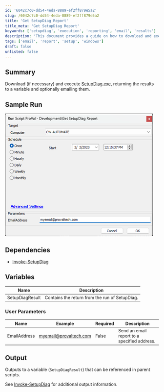 ```yaml
---
id: '6042c7c0-dd54-4eda-8889-ef2ff879e5a2'
slug: /6042c7c0-dd54-4eda-8889-ef2ff879e5a2
title: 'Get SetupDiag Report'
title_meta: 'Get SetupDiag Report'
keywords: ['setupdiag', 'execution', 'reporting', 'email', 'results']
description: 'This document provides a guide on how to download and execute SetupDiag.exe, capturing the results in a variable and optionally sending an email report. It includes sample runs, dependencies, user parameters, and output details for effective usage.'
tags: ['email', 'report', 'setup', 'windows']
draft: false
unlisted: false
---
```


## Summary

Download (if necessary) and execute [SetupDiag.exe](https://learn.microsoft.com/en-us/windows/deployment/upgrade/setupdiag), returning the results to a variable and optionally emailing them.

## Sample Run

![Sample Run](../../../static/img/Get-SetupDiag-Report/image_1.png)

## Dependencies

- [Invoke-SetupDiag](<../../powershell/Invoke-SetupDiag.md>)

## Variables

| Name              | Description                               |
|-------------------|-------------------------------------------|
| SetupDiagResult   | Contains the return from the run of SetupDiag. |

### User Parameters

| Name          | Example                                   | Required | Description                                   |
|---------------|-------------------------------------------|----------|-----------------------------------------------|
| EmailAddress  | [myemail@provaltech.com](mailto:myemail@provaltech.com) | False    | Send an email report to a specified address. |

## Output

Outputs to a variable (`SetupDiagResult`) that can be referenced in parent scripts.

See [Invoke-SetupDiag](<../../powershell/Invoke-SetupDiag.md>) for additional output information.


